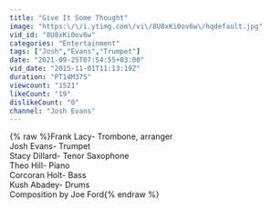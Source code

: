 ```yaml
---
title: "Give It Some Thought"
image: "https:\/\/i.ytimg.com\/vi\/8U8xKi0ov6w\/hqdefault.jpg"
vid_id: "8U8xKi0ov6w"
categories: "Entertainment"
tags: ["Josh","Evans","Trumpet"]
date: "2021-09-25T07:54:55+03:00"
vid_date: "2015-11-01T11:13:19Z"
duration: "PT14M37S"
viewcount: "1521"
likeCount: "19"
dislikeCount: "0"
channel: "Josh Evans"
---
```

{% raw %}Frank Lacy- Trombone, arranger<br />Josh Evans- Trumpet<br />Stacy Dillard- Tenor Saxophone<br />Theo Hill- Piano<br />Corcoran Holt- Bass<br />Kush Abadey- Drums<br />Composition by Joe Ford{% endraw %}
